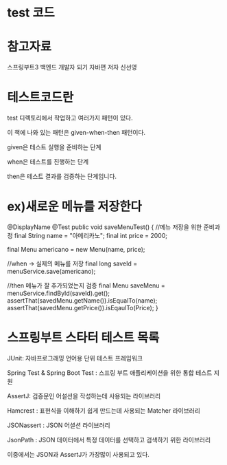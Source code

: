 test 코드
===

참고자료
====

스프링부트3 백엔드 개발자 되기 자바편 저자 신선영


테스트코드란
====

test 디렉토리에서 작업하고 여러가지 패턴이 있다.

이 책에 나와 있는 패턴은 given-when-then 패턴이다.

given은 테스트 실행을 준비하는 단계

when은 테스트를 진행하는 단계

then은 테스트 결과를 검증하는 단계입니다.

ex)새로운 메뉴를 저장한다
===

  @DisplayName
  @Test
  public void saveMenuTest() {
  //메뉴 저장을 위한 준비과정
  final String name = "아메리카노";
  final int price = 2000;

  final Menu americano = new Menu(name, price);

  //when -> 실제의 메뉴를 저장
  final long saveId = menuService.save(americano);

  //then 메뉴가 잘 추가되었는지 검증
  final Menu saveMenu = menuService.findById(saveId).get();
  assertThat(savedMenu.getName()).isEqualTo(name);
  assertThat(savedMenu.getPrice()).isEqaulTo(Price);
  }


스프링부트 스타터 테스트 목록
=====

JUnit: 자바프로그래밍 언어용 단위 테스트 프레임워크

Spring Test & Spring Boot Test : 스프링 부트 애플리케이션을 위한 통합 테스트 지원

AssertJ: 검증문인 어설션을 작성하는데 사용되는 라이브러리

Hamcrest : 표현식을 이해하기 쉽게 만드는데 사용되는 Matcher 라이브러리

JSONassert : JSON 어셜션 라이브러리

JsonPath : JSON 데이터에서 특정 데이터를 선택하고 검색하기 위한 라이브러리

이중에서는 JSON과 AssertJ가 가장많이 사용되고 있다.

























